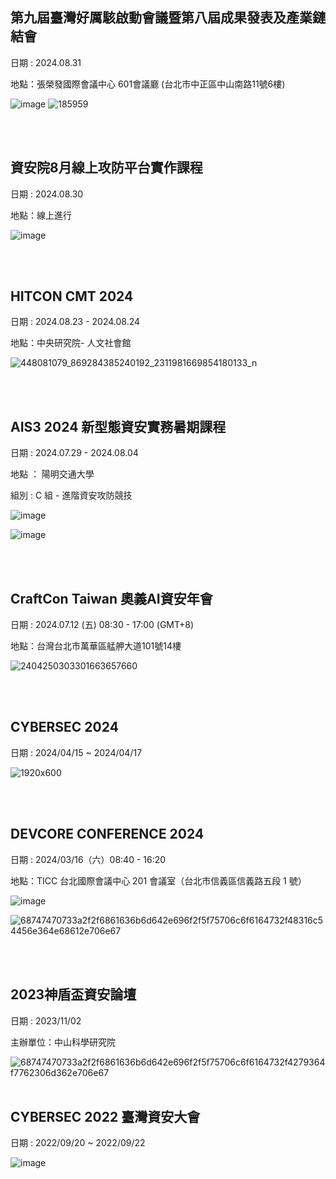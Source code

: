 ## 第九屆臺灣好厲駭啟動會議暨第八屆成果發表及產業鏈結會
日期 : 2024.08.31

地點：張榮發國際會議中心 601會議廳 (台北市中正區中山南路11號6樓)

![image](https://github.com/user-attachments/assets/d19629f4-1604-44a2-9b48-d53dc6b2ed65)
![185959](https://github.com/user-attachments/assets/95e67ea8-49ed-4d43-b256-729a6277c1f7)


<br><br>

## 資安院8月線上攻防平台實作課程
日期 : 2024.08.30

地點：線上進行

![image](https://github.com/user-attachments/assets/ec3dc39c-81b1-4036-a072-164309eea9a0)


<br><br>

## HITCON CMT 2024
日期 : 2024.08.23 - 2024.08.24

地點：中央研究院- 人文社會館

![448081079_869284385240192_2311981669854180133_n](https://github.com/user-attachments/assets/0c01ca1a-8fe2-47ff-9027-be734cc42fd6)

<br><br>

## AIS3 2024 新型態資安實務暑期課程


日期 : 2024.07.29 - 2024.08.04

地點 ： 陽明交通大學

組別 : C 組 - 進階資安攻防競技

![image](https://github.com/user-attachments/assets/cd60a6d2-3b4b-4608-aed8-b0779df4e8fe)

![image](https://github.com/user-attachments/assets/c568b4a4-fde1-4ebe-85fb-795b8133c33a)


<br><br>

## CraftCon Taiwan 奧義AI資安年會	
日期 : 2024.07.12 (五) 08:30 - 17:00 (GMT+8)

地點：台灣台北市萬華區艋舺大道101號14樓

![2404250303301663657660](https://github.com/user-attachments/assets/ca914ebd-5e09-406c-858a-673957a645bc)

<br><br>

## CYBERSEC 2024	
日期 : 2024/04/15 ~ 2024/04/17

![1920x600](https://github.com/user-attachments/assets/f2ff21da-4d29-4540-a7bb-bceaaeb050cd)

<br><br>

## DEVCORE CONFERENCE 2024		
日期 : 2024/03/16（六）08:40 - 16:20

地點：TICC 台北國際會議中心 201 會議室（台北市信義區信義路五段 1 號）

![image](https://github.com/user-attachments/assets/ebbd9c20-8eb3-4258-b2bf-e6aef7e995e2)

![68747470733a2f2f6861636b6d642e696f2f5f75706c6f6164732f48316c54456e364e68612e706e67](https://github.com/user-attachments/assets/a819d21f-7f5f-4529-a8a8-697dffbdb0a7)

<br><br>

## 2023神盾盃資安論壇
日期 : 2023/11/02

主辦單位：中山科學研究院

![68747470733a2f2f6861636b6d642e696f2f5f75706c6f6164732f4279364f7762306d362e706e67](https://github.com/user-attachments/assets/f5ca86c4-868c-481f-b8ac-2512259de274)
<br><br>

## CYBERSEC 2022 臺灣資安大會
日期 : 2022/09/20 ~ 2022/09/22


![image](https://github.com/user-attachments/assets/da1af18c-d8f2-47f5-8d12-cd771f8ec5df)
